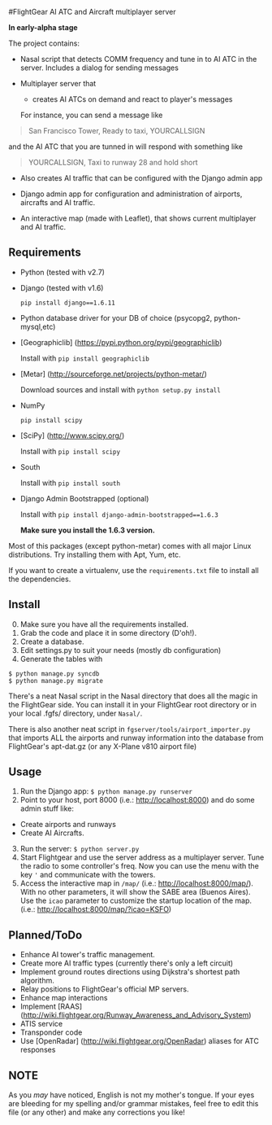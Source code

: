 #FlightGear AI ATC and Aircraft multiplayer server

**In early-alpha stage**

The project contains:
* Nasal script that detects COMM frequency and tune in to AI ATC in the server. 
  Includes a dialog for sending messages

* Multiplayer server that 
  * creates AI ATCs on demand and react to player's messages
    
  For instance, you can send a message like 

> San Francisco Tower, Ready to taxi, YOURCALLSIGN 

  and the AI ATC that you are tunned in will respond with something like 
 
> YOURCALLSIGN, Taxi to runway 28 and hold short
 
  * Also creates AI traffic that can be configured with the Django admin app

* Django admin app for configuration and administration of airports, aircrafts and AI traffic.
  
* An interactive map (made with Leaflet), that shows current multiplayer and AI traffic.


## Requirements

* Python (tested with v2.7)
* Django (tested with v1.6)

  `pip install django==1.6.11`
* Python database driver for your DB of choice (psycopg2, python-mysql,etc)  
* [Geographiclib] (https://pypi.python.org/pypi/geographiclib)

  Install with `pip install geographiclib`  
* [Metar] (http://sourceforge.net/projects/python-metar/)

  Download sources and install with `python setup.py install`
* NumPy 

  `pip install scipy`
* [SciPy] (http://www.scipy.org/)

  Install with `pip install scipy`
* South 

  Install with `pip install south`
* Django Admin Bootstrapped (optional)

  Install with `pip install django-admin-bootstrapped==1.6.3`

  **Make sure you install the 1.6.3 version.** 
  

Most of this packages (except python-metar) comes with all major Linux distributions. 
Try installing them with Apt, Yum, etc.

If you want to create a virtualenv, use the `requirements.txt` file to install all the dependencies.

## Install

0. Make sure you have all the requirements installed.
1. Grab the code and place it in some directory (D'oh!).
2. Create a database.
3. Edit settings.py to suit your needs (mostly db configuration)
4. Generate the tables with

```
$ python manage.py syncdb 
$ python manage.py migrate
```

There's a neat Nasal script in the Nasal directory that does all the magic in the FlightGear side. 
You can install it in your FlightGear root directory or in your local .fgfs/ directory, under `Nasal/`.

There is also another neat script in `fgserver/tools/airport_importer.py` that imports ALL the airports 
and runway information into the database from FlightGear's apt-dat.gz (or any X-Plane v810 airport file)

## Usage
1. Run the Django app: `$ python manage.py runserver`
2. Point to your host, port 8000 (i.e.: <http://localhost:8000>) and do some admin stuff like:
  * Create airports and runways
  * Create AI Aircrafts.
3. Run the server: `$ python server.py`
4. Start Flightgear and use the server address as a multiplayer server. Tune the radio to some controller's freq.
  Now you can use the menu with the key `'` and communicate with the towers.
5. Access the interactive map in `/map/` (i.e.: <http://localhost:8000/map/>). 
  With no other parameters, it will show the SABE area (Buenos Aires). 
  Use the `icao` parameter to customize the startup location of the map. (i.e.: <http://localhost:8000/map/?icao=KSFO>) 

## Planned/ToDo
* Enhance AI tower's traffic management. 
* Create more AI traffic types (currently there's only a left circuit)
* Implement ground routes directions using Dijkstra's shortest path algorithm.
* Relay positions to FlightGear's official MP servers.
* Enhance map interactions
* Implement [RAAS] (http://wiki.flightgear.org/Runway_Awareness_and_Advisory_System)
* ATIS service
* Transponder code
* Use [OpenRadar] (http://wiki.flightgear.org/OpenRadar) aliases for ATC responses


## NOTE
As you *may* have noticed, English is not my mother's tongue. If your eyes are bleeding for my spelling and/or grammar mistakes, feel free to edit this file (or any other) and make any corrections you like! 